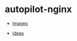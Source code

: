 # autopilot-nginx

- [Images](https://github.com/Prato/autopilot-nginx)

- [ideas](https://github.com/nginxinc/docker-nginx)
